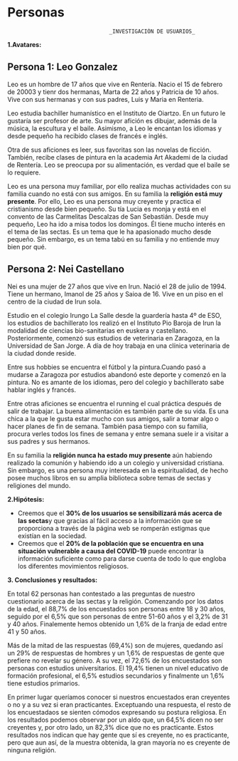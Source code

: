 # Personas

<!--
    Podéis definir varias personas al mismo nivel, o un personaje básico/principal y algunos secundarios. Adaptad la estructura del documento a vuestro caso.

-->

                                    _INVESTIGACIÓN DE USUARIOS_
**1.Avatares:**

## Persona 1: Leo Gonzalez 

Leo es un hombre de 17 años que vive en Rentería. Nacio el 15 de febrero de 20003 y tienr dos hermanas, Marta de 22 años y Patricia de 10 años. Vive con sus hermanas y con sus padres, Luis y Maria en Renteria. 

Leo estudia bachiller humanístico en el Instituto de Oiartzo. En un futuro le gustaría ser profesor de arte. Su mayor afición es dibujar, además de la música, la escultura y el baile. Asimismo, a Leo le encantan los idiomas y desde pequeño ha recibido clases de francés e inglés.

Otra de sus aficiones es leer, sus favoritas son las novelas de ficción. También, recibe clases de pintura en la academia Art Akademi de la ciudad de Rentería. Leo se preocupa por su alimentación, es verdad que el baile se lo requiere. 

Leo es una persona muy familiar, por ello realiza muchas actividades con su familia cuando no está con sus amigos. En su familia la **religión está muy presente**. Por ello, Leo es una persona muy creyente y practica el cristianismo desde bien pequeño. Su tía Lucia es monja y está en el convento de las Carmelitas Descalzas de San Sebastián. Desde muy pequeño, Leo ha ido a misa todos los domingos. Él tiene mucho interés en el tema de las sectas. Es un tema que le ha apasionado mucho desde pequeño. Sin embargo, es un tema tabú en su familia y no entiende muy bien por qué. 

## Persona 2: Nei Castellano

Nei es una mujer de 27 años que vive en Irun. Nació el 28 de julio de 1994. Tiene un hermano, Imanol de 25 años y Saioa de 16. Vive en un piso en el centro de la ciudad de Irun sola. 
 
Estudio en el colegio Irungo La Salle desde la guardería hasta 4º de ESO, los estudios de bachillerato los realizó en el Instituto Pio Baroja de Irun la modalidad de ciencias bio-sanitarias en euskera y castellano. Posteriormente, comenzó sus estudios de veterinaria en Zaragoza, en la Universidad de San Jorge. A día de hoy trabaja en una clínica veterinaria de la ciudad donde reside.
 
Entre sus hobbies se encuentra el fútbol y la pintura.Cuando pasó a mudarse a Zaragoza por estudios abandonó este deporte y comenzó en la pintura. No es amante de los idiomas, pero del colegio y bachillerato sabe hablar inglés y francés.
 
Entre otras aficiones se encuentra el running el cual práctica después de salir de trabajar. La buena alimentación es también parte de su vida. Es una chica a la que le gusta estar mucho con sus amigos, salir a tomar algo o hacer planes de fin de semana. También pasa tiempo con su familia, procura verles todos los fines de semana y entre semana suele ir a visitar a sus padres y sus hermanos. 

En su familia la **religión nunca ha estado muy presente** aún habiendo realizado la comunión y habiendo ido a un colegio y universidad cristiana. Sin embargo, es una persona muy interesada en la espiritualidad, de hecho posee muchos libros en su amplia biblioteca sobre temas de sectas y religiones del mundo. 


**2.Hipótesis:** 

- Creemos que el **30% de los usuarios se sensibilizará más acerca de las sectas**y que gracias al fácil acceso a la información que se proporciona a través de la página web se romperán estigmas que existían en la sociedad.
- Creemos que el **20% de la población que se encuentra en una situación vulnerable a causa del COVID-19** puede encontrar la información suficiente como para darse cuenta de todo lo que engloba los diferentes movimientos religiosos. 

**3. Conclusiones y resultados:** 

En total 62 personas han contestado a las preguntas de nuestro cuestionario acerca de las sectas y la religión. Comenzando por los datos de la edad, el 88,7% de los encuestados son personas entre 18 y 30 años, seguido por el 6,5% que son personas de entre 51-60 años y el 3,2% de 31 y 40 años. Finalemente hemos obtenido un 1,6% de la franja de edad entre 41 y 50 años.

Más de la mitad de las respuestas (69,4%) son de mujeres, quedando así un 29% de respuestas de hombres y un 1,6% de respuestas de gente que prefiere no revelar su género. A su vez, el 72,6% de los encuestados son personas con estudios universitarios. El 19,4% tienen un nivel educativo de formación profesional, el 6,5% estudios secundarios y finalmente un 1,6% tiene estudios primarios. 

En primer lugar queríamos conocer si nuestros encuestados eran creyentes o no y a su vez si eran practicantes. Exceptuando una respuesta, el resto de los encuestadaos se sienten cómodos expresando su postura religiosa. En los resultados podemos observar por un aldo que, un 64,5% dicen no ser creyentes y, por otro lado, un 82,3% dice que no es practicante. Estos resultados nos indican que hay gente que sí es creyente, no es practicante, pero que aun así, de la muestra obtenida, la gran mayoría no es creyente de ninguna religión. 